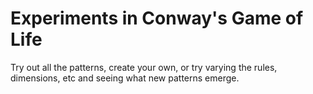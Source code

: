 # Experiments in Conway's Game of Life

Try out all the patterns, create your own, or try varying the rules, dimensions, etc and seeing what new patterns emerge.
